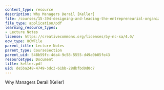 ```yaml
---
content_type: resource
description: Why Managers Derail [Keller]
file: /courses/15-394-designing-and-leading-the-entrepreneurial-organization-spring-2003/de5ba2484749bdc361bb28dbfbd0d0c7_keller.pdf
file_type: application/pdf
learning_resource_types:
- Lecture Notes
license: https://creativecommons.org/licenses/by-nc-sa/4.0/
ocw_type: OCWFile
parent_title: Lecture Notes
parent_type: CourseSection
parent_uid: 548b59fc-4da4-9c58-5555-d49a0b05fe43
resourcetype: Document
title: keller.pdf
uid: de5ba248-4749-bdc3-61bb-28dbfbd0d0c7
---
```

Why Managers Derail [Keller]